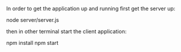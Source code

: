 In order to get the application up and running first get the server up:

node server/server.js

then in other terminal start the client application:

npm install
npm start
